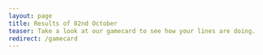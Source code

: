```yaml
---
layout: page
title: Results of 02nd October
teaser: Take a look at our gamecard to see how your lines are doing.
redirect: /gamecard
---
```

